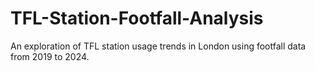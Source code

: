 # TFL-Station-Footfall-Analysis
An exploration of TFL station usage trends in London using footfall data from 2019 to 2024.
